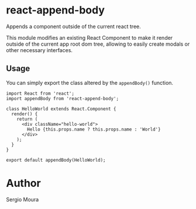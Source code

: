 # react-append-body
Appends a component outside of the current react tree.

This module modifies an existing React Component to make it render outside
of the current app root dom tree, allowing to easily create modals or other
necessary interfaces.

## Usage

You can simply export the class altered by the `appendBody()` function.

```
import React from 'react';
import appendBody from 'react-append-body';

class HelloWorld extends React.Component {
  render() {
    return (
      <div className="hello-world">
        Hello {this.props.name ? this.props.name : 'World'}
      </div>
    );
  }
}

export default appendBody(HelloWorld);

```

# Author

Sergio Moura
